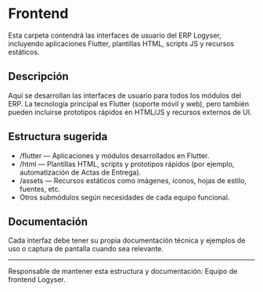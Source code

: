 # Frontend

Esta carpeta contendrá las interfaces de usuario del ERP Logyser, incluyendo aplicaciones Flutter, plantillas HTML, scripts JS y recursos estáticos.

## Descripción

Aquí se desarrollan las interfaces de usuario para todos los módulos del ERP. La tecnología principal es Flutter (soporte móvil y web), pero también pueden incluirse prototipos rápidos en HTML/JS y recursos externos de UI.

## Estructura sugerida

- /flutter — Aplicaciones y módulos desarrollados en Flutter.
- /html — Plantillas HTML, scripts y prototipos rápidos (por ejemplo, automatización de Actas de Entrega).
- /assets — Recursos estáticos como imágenes, íconos, hojas de estilo, fuentes, etc.
- Otros submódulos según necesidades de cada equipo funcional.

## Documentación

Cada interfaz debe tener su propia documentación técnica y ejemplos de uso o captura de pantalla cuando sea relevante.

---

Responsable de mantener esta estructura y documentación: Equipo de frontend Logyser.
